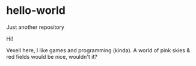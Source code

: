 # hello-world
Just another repository

Hi!

Vexell here, I like games and programming (kinda).
A world of pink skies & red fields would be nice, wouldn't it?
